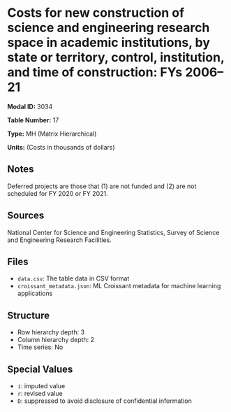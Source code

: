 # Costs for new construction of science and engineering research space in academic institutions, by state or territory, control, institution, and time of construction: FYs 2006–21

**Modal ID:** 3034

**Table Number:** 17

**Type:** MH (Matrix Hierarchical)

**Units:** (Costs in thousands of dollars)

## Notes

Deferred projects are those that (1) are not funded and (2) are not scheduled for FY 2020 or FY 2021.

## Sources

National Center for Science and Engineering Statistics, Survey of Science and Engineering Research Facilities.

## Files

- `data.csv`: The table data in CSV format
- `croissant_metadata.json`: ML Croissant metadata for machine learning applications

## Structure

- Row hierarchy depth: 3
- Column hierarchy depth: 2
- Time series: No

## Special Values

- `i`: imputed value
- `r`: revised value
- `D`: suppressed to avoid disclosure of confidential information
